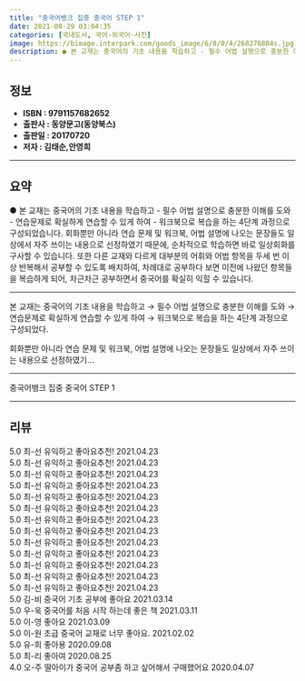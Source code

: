 ```yaml
---
title: "중국어뱅크 집중 중국어 STEP 1"
date: 2021-08-29 03:04:35
categories: [국내도서, 국어-외국어-사전]
image: https://bimage.interpark.com/goods_image/6/8/0/4/268276804s.jpg
description: ● 본 교재는 중국어의 기초 내용을 학습하고 - 필수 어법 설명으로 충분한 이해를 도와 - 연습문제로 확실하게 연습할 수 있게 하여 - 워크북으로 복습을 하는 4단계 과정으로 구성되었습니다. 회화뿐만 아니라 연습 문제 및 워크북, 어법 설명에 나오는 문장들도 일상에서 자주 쓰이는 내용
---
```


## **정보**

- **ISBN : 9791157682652**
- **출판사 : 동양문고(동양북스)**
- **출판일 : 20170720**
- **저자 : 김태순,안영희**

------



## **요약**

●  본 교재는 중국어의 기초 내용을 학습하고 - 필수 어법 설명으로 충분한 이해를 도와 - 연습문제로 확실하게 연습할 수 있게 하여 - 워크북으로 복습을 하는 4단계 과정으로 구성되었습니다. 회화뿐만 아니라 연습 문제 및 워크북, 어법 설명에 나오는 문장들도 일상에서 자주 쓰이는 내용으로 선정하였기 때문에, 순차적으로 학습하면 바로 일상회화를 구사할 수 있습니다. 또한 다른 교재와 다르게 대부분의 어휘와 어법 항목을 두세 번 이상 반복해서 공부할 수 있도록 배치하여, 차례대로 공부하다 보면 이전에 나왔던 항목들을 복습하게 되어, 차근차근 공부하면서 중국어를 확실히 익힐 수 있습니다.

------

본 교재는 중국어의 기초 내용을 학습하고 → 필수 어법 설명으로 충분한 이해를 도와 → 연습문제로 확실하게 연습할 수 있게 하여 → 워크북으로 복습을 하는 4단계 과정으로 구성되었다. 

회화뿐만 아니라 연습 문제 및 워크북, 어법 설명에 나오는 문장들도 일상에서 자주 쓰이는 내용으로 선정하였기... 

------


중국어뱅크 집중 중국어 STEP 1 

------


## **리뷰** 

5.0 최-선 유익하고 좋아요추천! 2021.04.23 <br/>5.0 최-선 유익하고 좋아요추천! 2021.04.23 <br/>5.0 최-선 유익하고 좋아요추천! 2021.04.23 <br/>5.0 최-선 유익하고 좋아요추천! 2021.04.23 <br/>5.0 최-선 유익하고 좋아요추천! 2021.04.23 <br/>5.0 최-선 유익하고 좋아요추천! 2021.04.23 <br/>5.0 최-선 유익하고 좋아요추천! 2021.04.23 <br/>5.0 최-선 유익하고 좋아요추천! 2021.04.23 <br/>5.0 최-선 유익하고 좋아요추천! 2021.04.23 <br/>5.0 최-선 유익하고 좋아요추천! 2021.04.23 <br/>5.0 최-선 유익하고 좋아요추천! 2021.04.23 <br/>5.0 최-선 유익하고 좋아요추천! 2021.04.23 <br/>5.0 최-선 유익하고 좋아요추천! 2021.04.23 <br/>5.0 김-비 중국어 기초 공부에 좋아요 2021.03.14 <br/>5.0 우-욱 중국어를 처음 시작 하는데 좋은 책 2021.03.11 <br/>5.0 이-영 좋아요  2021.03.09 <br/>5.0 이-원 초급 중국어 교재로 너무 좋아요. 2021.02.02 <br/>5.0 유-희 좋아용 2020.09.08 <br/>5.0 최-리 좋아여 2020.08.25 <br/>4.0 오-주 딸아이가 중국어 공부좀 하고 싶어해서 구매했어요 2020.04.07 <br/>